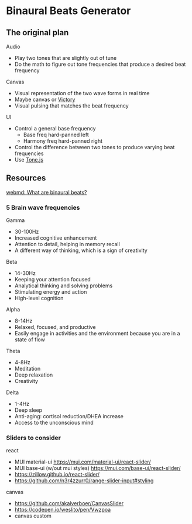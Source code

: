 # Binaural Beats Generator

## The original plan

Audio

- Play two tones that are slightly out of tune
- Do the math to figure out tone frequencies that produce a desired beat frequency

Canvas

- Visual representation of the two wave forms in real time
- Maybe canvas or [Victory](https://commerce.nearform.com/open-source/victory/docs)
- Visual pulsing that matches the beat frequency

UI

- Control a general base frequency
  - Base freq hard-panned left
  - Harmony freq hard-panned right
- Control the difference between two tones to produce varying beat frequencies
- Use [Tone.js](https://tonejs.github.io/)

## Resources

[webmd: What are binaural beats?](https://www.webmd.com/balance/what-are-binaural-beats)

### 5 Brain wave frequencies

Gamma

- 30-100Hz
- Increased cognitive enhancement
- Attention to detail, helping in memory recall
- A different way of thinking, which is a sign of creativity

Beta

- 14-30Hz
- Keeping your attention focused
- Analytical thinking and solving problems
- Stimulating energy and action
- High-level cognition

Alpha

- 8-14Hz
- Relaxed, focused, and productive
- Easily engage in activities and the environment because you are in a state of flow

Theta

- 4-8Hz
- Meditation
- Deep relaxation
- Creativity

Delta

- 1-4Hz
- Deep sleep
- Anti-aging: cortisol reduction/DHEA increase
- Access to the unconscious mind

### Sliders to consider

react

- MUI material-ui https://mui.com/material-ui/react-slider/
- MUI base-ui (w/out mui styles) https://mui.com/base-ui/react-slider/
- https://zillow.github.io/react-slider/
- https://github.com/n3r4zzurr0/range-slider-input#styling

canvas

- https://github.com/akalverboer/CanvasSlider
- https://codepen.io/weslito/pen/Vwzpoa
- canvas custom
